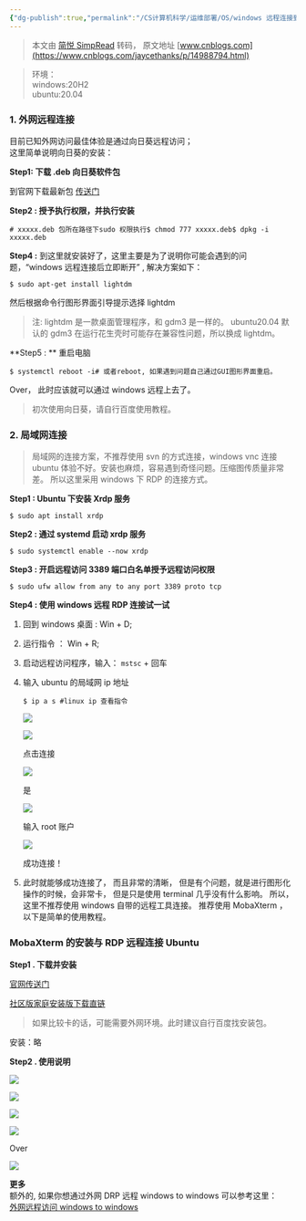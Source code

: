 ```yaml
---
{"dg-publish":true,"permalink":"/CS计算机科学/运维部署/OS/windows 远程连接到 ubuntu20.04 最佳解决方案/","noteIcon":"","created":"2024-06-22T22:30:29.022+08:00","updated":"2024-04-27T01:21:44.000+08:00"}
---
```


> 本文由 [简悦 SimpRead](http://ksria.com/simpread/) 转码， 原文地址 [www.cnblogs.com](https://www.cnblogs.com/jaycethanks/p/14988794.html)

> 环境：  
> windows:20H2  
> ubuntu:20.04

### 1. 外网远程连接

目前已知外网访问最佳体验是通过向日葵远程访问；  
这里简单说明向日葵的安装：

**Step1: 下载 .deb 向日葵软件包**

到官网下载最新包 [传送门](https://sunlogin.oray.com/download/)

**Step2 : 授予执行权限，并执行安装**

```
# xxxxx.deb 包所在路径下sudo 权限执行$ chmod 777 xxxxx.deb$ dpkg -i xxxxx.deb
```

**Step4 :** 到这里就安装好了，这里主要是为了说明你可能会遇到的问题，“windows 远程连接后立即断开” , 解决方案如下：

```
$ sudo apt-get install lightdm
```

然后根据命令行图形界面引导提示选择 lightdm

> 注: lightdm 是一款桌面管理程序，和 gdm3 是一样的。 ubuntu20.04 默认的 gdm3 在运行花生壳时可能存在兼容性问题，所以换成 lightdm。

**Step5 : ** 重启电脑

```
$ systemctl reboot -i# 或者reboot, 如果遇到问题自己通过GUI图形界面重启。
```

Over， 此时应该就可以通过 windows 远程上去了。

> 初次使用向日葵，请自行百度使用教程。

### 2. 局域网连接

> 局域网的连接方案，不推荐使用 svn 的方式连接，windows vnc 连接 ubuntu 体验不好。安装也麻烦，容易遇到奇怪问题。压缩图传质量非常差。 所以这里采用 windows 下 RDP 的连接方式。

**Step1 : Ubuntu 下安装 Xrdp 服务**

```
$ sudo apt install xrdp
```

**Step2 : 通过 systemd 启动 xrdp 服务**

```
$ sudo systemctl enable --now xrdp
```

**Step3 : 开启远程访问 3389 端口白名单授予远程访问权限**

```
$ sudo ufw allow from any to any port 3389 proto tcp
```

**Step4 : 使用 windows 远程 RDP 连接试一试**

1.  回到 windows 桌面 : Win + D;
    
2.  运行指令 ： Win + R;
    
3.  启动远程访问程序，输入： `mstsc` + 回车
    
4.  输入 ubuntu 的局域网 ip 地址
    
    ```
    $ ip a s #linux ip 查看指令
    ```
    

    ![](/img/user/Z-attach/1735896-20210709005855839-1480958790.png)

    

    ![](/img/user/Z-attach/1735896-20210709005855619-1962313955.png)

    

    点击连接

    

    ![](/img/user/Z-attach/1735896-20210709005855419-106166450.png)

    

    是

    

    ![](/img/user/Z-attach/1735896-20210709005855218-2069211210.png)

    

    输入 root 账户

    

    ![](/img/user/Z-attach/1735896-20210709005854903-765060279.png)

    

    成功连接！

    
5.  此时就能够成功连接了， 而且非常的清晰， 但是有个问题，就是进行图形化操作的时候，会非常卡， 但是只是使用 terminal 几乎没有什么影响。 所以，这里不推荐使用 windows 自带的远程工具连接。 推荐使用 MobaXterm ， 以下是简单的使用教程。
    

### MobaXterm 的安装与 RDP 远程连接 Ubuntu

**Step1 . 下载并安装**

[官网传送门](https://mobaxterm.mobatek.net/download.html)

[社区版家庭安装版下载直链](https://download.mobatek.net/2122021051924233/MobaXterm_Installer_v21.2.zip)

> 如果比较卡的话，可能需要外网环境。此时建议自行百度找安装包。

安装：略

**Step2 . 使用说明**

![](/img/user/Z-attach/1735896-20210709005854586-1013508831.png)

![](/img/user/Z-attach/1735896-20210709005854359-29747664.png)

![](/img/user/Z-attach/1735896-20210709005854125-1677754279.png)

![](/img/user/Z-attach/1735896-20210709005853760-18688276.png)

Over

![](/img/user/Z-attach/1735896-20210709005853317-207298469.png)

**更多**  
额外的, 如果你想通过外网 DRP 远程 windows to windows 可以参考这里：  
[外网远程访问 windows to windows](https://www.cnblogs.com/jaycethanks/p/15084454.html)